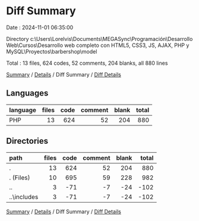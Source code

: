 # Diff Summary

Date : 2024-11-01 06:35:00

Directory c:\\Users\\Lorelvis\\Documents\\MEGASync\\Programación\\Desarrollo Web\\Cursos\\Desarrollo web completo con HTML5, CSS3, JS, AJAX, PHP y MySQL\\Proyectos\\barbershop\\model

Total : 13 files,  624 codes, 52 comments, 204 blanks, all 880 lines

[Summary](results.md) / [Details](details.md) / Diff Summary / [Diff Details](diff-details.md)

## Languages
| language | files | code | comment | blank | total |
| :--- | ---: | ---: | ---: | ---: | ---: |
| PHP | 13 | 624 | 52 | 204 | 880 |

## Directories
| path | files | code | comment | blank | total |
| :--- | ---: | ---: | ---: | ---: | ---: |
| . | 13 | 624 | 52 | 204 | 880 |
| . (Files) | 10 | 695 | 59 | 228 | 982 |
| .. | 3 | -71 | -7 | -24 | -102 |
| ..\\includes | 3 | -71 | -7 | -24 | -102 |

[Summary](results.md) / [Details](details.md) / Diff Summary / [Diff Details](diff-details.md)